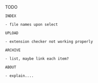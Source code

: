 TODO

    INDEX
    
    - file names upon select
    
    UPLOAD
    
    - extension checker not working properly
    
    ARCHIVE
    
    - list, maybe link each item?
    
    ABOUT
    
    - explain....